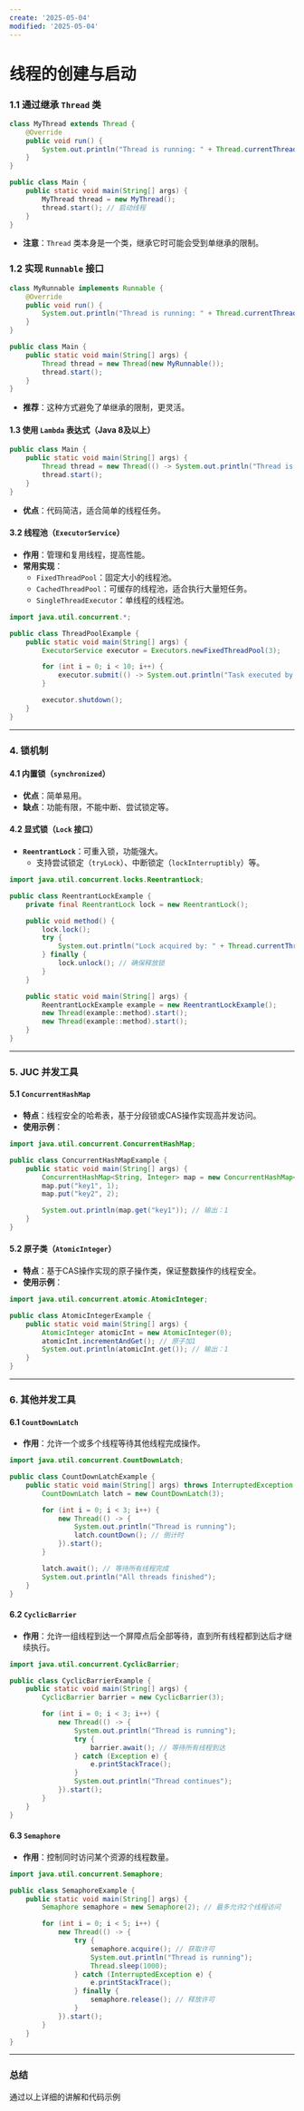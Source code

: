 ```yaml
---
create: '2025-05-04'
modified: '2025-05-04'
---
```


# **线程的创建与启动**

### 1.1 **通过继承 `Thread` 类**
```java
class MyThread extends Thread {
    @Override
    public void run() {
        System.out.println("Thread is running: " + Thread.currentThread().getName());
    }
}

public class Main {
    public static void main(String[] args) {
        MyThread thread = new MyThread();
        thread.start(); // 启动线程
    }
}
```
- **注意**：`Thread` 类本身是一个类，继承它时可能会受到单继承的限制。

### 1.2 **实现 `Runnable` 接口**
```java
class MyRunnable implements Runnable {
    @Override
    public void run() {
        System.out.println("Thread is running: " + Thread.currentThread().getName());
    }
}

public class Main {
    public static void main(String[] args) {
        Thread thread = new Thread(new MyRunnable());
        thread.start();
    }
}
```
- **推荐**：这种方式避免了单继承的限制，更灵活。

#### 1.3 **使用 `Lambda` 表达式（Java 8及以上）**
```java
public class Main {
    public static void main(String[] args) {
        Thread thread = new Thread(() -> System.out.println("Thread is running: " + Thread.currentThread().getName()));
        thread.start();
    }
}
```
- **优点**：代码简洁，适合简单的线程任务。

#### 3.2 **线程池（`ExecutorService`）**
- **作用**：管理和复用线程，提高性能。
- **常用实现**：
  - `FixedThreadPool`：固定大小的线程池。
  - `CachedThreadPool`：可缓存的线程池，适合执行大量短任务。
  - `SingleThreadExecutor`：单线程的线程池。
```java
import java.util.concurrent.*;

public class ThreadPoolExample {
    public static void main(String[] args) {
        ExecutorService executor = Executors.newFixedThreadPool(3);

        for (int i = 0; i < 10; i++) {
            executor.submit(() -> System.out.println("Task executed by: " + Thread.currentThread().getName()));
        }

        executor.shutdown();
    }
}
```

---

### 4. **锁机制**

#### 4.1 **内置锁（`synchronized`）**
- **优点**：简单易用。
- **缺点**：功能有限，不能中断、尝试锁定等。

#### 4.2 **显式锁（`Lock` 接口）**
- **`ReentrantLock`**：可重入锁，功能强大。
  - 支持尝试锁定（`tryLock`）、中断锁定（`lockInterruptibly`）等。
```java
import java.util.concurrent.locks.ReentrantLock;

public class ReentrantLockExample {
    private final ReentrantLock lock = new ReentrantLock();

    public void method() {
        lock.lock();
        try {
            System.out.println("Lock acquired by: " + Thread.currentThread().getName());
        } finally {
            lock.unlock(); // 确保释放锁
        }
    }

    public static void main(String[] args) {
        ReentrantLockExample example = new ReentrantLockExample();
        new Thread(example::method).start();
        new Thread(example::method).start();
    }
}
```

---

### 5. **JUC 并发工具**

#### 5.1 **`ConcurrentHashMap`**
- **特点**：线程安全的哈希表，基于分段锁或CAS操作实现高并发访问。
- **使用示例**：
```java
import java.util.concurrent.ConcurrentHashMap;

public class ConcurrentHashMapExample {
    public static void main(String[] args) {
        ConcurrentHashMap<String, Integer> map = new ConcurrentHashMap<>();
        map.put("key1", 1);
        map.put("key2", 2);

        System.out.println(map.get("key1")); // 输出：1
    }
}
```

#### 5.2 **原子类（`AtomicInteger`）**
- **特点**：基于CAS操作实现的原子操作类，保证整数操作的线程安全。
- **使用示例**：
```java
import java.util.concurrent.atomic.AtomicInteger;

public class AtomicIntegerExample {
    public static void main(String[] args) {
        AtomicInteger atomicInt = new AtomicInteger(0);
        atomicInt.incrementAndGet(); // 原子加1
        System.out.println(atomicInt.get()); // 输出：1
    }
}
```

---

### 6. **其他并发工具**

#### 6.1 **`CountDownLatch`**
- **作用**：允许一个或多个线程等待其他线程完成操作。
```java
import java.util.concurrent.CountDownLatch;

public class CountDownLatchExample {
    public static void main(String[] args) throws InterruptedException {
        CountDownLatch latch = new CountDownLatch(3);

        for (int i = 0; i < 3; i++) {
            new Thread(() -> {
                System.out.println("Thread is running");
                latch.countDown(); // 倒计时
            }).start();
        }

        latch.await(); // 等待所有线程完成
        System.out.println("All threads finished");
    }
}
```

#### 6.2 **`CyclicBarrier`**
- **作用**：允许一组线程到达一个屏障点后全部等待，直到所有线程都到达后才继续执行。
```java
import java.util.concurrent.CyclicBarrier;

public class CyclicBarrierExample {
    public static void main(String[] args) {
        CyclicBarrier barrier = new CyclicBarrier(3);

        for (int i = 0; i < 3; i++) {
            new Thread(() -> {
                System.out.println("Thread is running");
                try {
                    barrier.await(); // 等待所有线程到达
                } catch (Exception e) {
                    e.printStackTrace();
                }
                System.out.println("Thread continues");
            }).start();
        }
    }
}
```

#### 6.3 **`Semaphore`**
- **作用**：控制同时访问某个资源的线程数量。
```java
import java.util.concurrent.Semaphore;

public class SemaphoreExample {
    public static void main(String[] args) {
        Semaphore semaphore = new Semaphore(2); // 最多允许2个线程访问

        for (int i = 0; i < 5; i++) {
            new Thread(() -> {
                try {
                    semaphore.acquire(); // 获取许可
                    System.out.println("Thread is running");
                    Thread.sleep(1000);
                } catch (InterruptedException e) {
                    e.printStackTrace();
                } finally {
                    semaphore.release(); // 释放许可
                }
            }).start();
        }
    }
}
```

---

### 总结
通过以上详细的讲解和代码示例